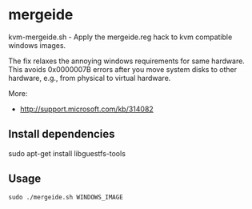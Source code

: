 # mergeide
kvm-mergeide.sh - Apply the mergeide.reg hack to kvm compatible windows images.

The fix relaxes the annoying windows requirements for same
hardware. This avoids 0x0000007B errors after you move system disks
to other hardware, e.g., from physical to virtual hardware.

More:
* http://support.microsoft.com/kb/314082

## Install dependencies

   sudo apt-get install libguestfs-tools

## Usage

    sudo ./mergeide.sh WINDOWS_IMAGE
